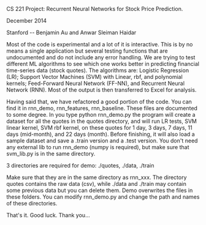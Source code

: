 CS 221 Project: Recurrent Neural Networks for Stock Price Prediction.

December 2014

Stanford -- Benjamin Au and Anwar Sleiman Haidar

Most of the code is experimental and a lot of it is interactive. This is by no means a single application but several testing functions that are undocumented and do not include any error handling. We are trying to test different ML algorithms to see which one works better in predicting financial time-series data (stock quotes). The algorithms are: Logistic Regression (LR); Support Vector Machines (SVM) with Linear, rbf, and polynomial kernels; Feed-Forward Neural Network (FF-NN), and Recurrent Neural Network (RNN). Most of the output is then transferred to Excel for analysis.

Having said that, we have refactored a good portion of the code. You can find it in rnn_demo, rnn_features, rnn_baseline. These files are documented to some degree. In you type python rnn_demo.py the program will create a dataset for all the quotes in the quotes directory, and will run LR tests, SVM linear kernel, SVM rbf kernel, on these quotes for 1 day, 3 days, 7 days, 11 days (mid-month), and 22 days (month). Before finishing, it will also load a sample dataset and save a .train version and a .test version. You don't need any external lib to run rnn_demo (numpy is required), but make sure that svm_lib.py is in the same directory.

3 directories are required for demo: ./quotes, ./data, ./train

Make sure that they are in the same directory as rnn_xxx. The directory quotes contains the raw data (csv), while ./data and ./train may contain some previous data but you can delete them. Demo overwrites the files in these folders. You can modify rnn_demo.py and change the path and names of these directories.

That's it. Good luck. Thank you...

